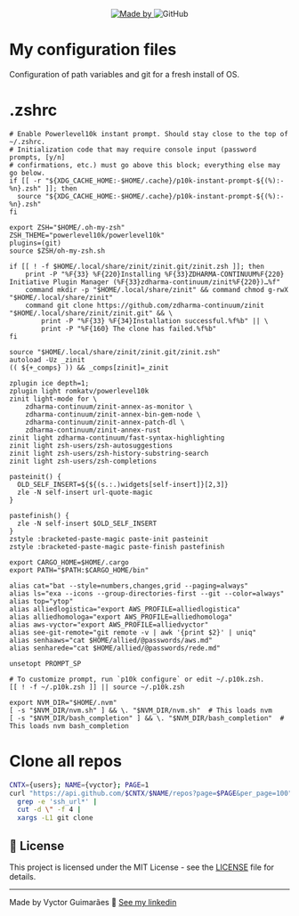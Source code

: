 <p align="center">
	<a href="https://www.linkedin.com/in/vyctorguimaraes/" target="_blank" rel="noopener noreferrer">
    <img alt="Made by" src="https://img.shields.io/badge/made%20by-vyctor%20guimarães-%23FF9000">
  </a>
 <img alt="GitHub" src="https://img.shields.io/github/license/EliasGcf/gobarber?color=%23FF9000">
</p>

# My configuration files

Configuration of path variables and git for a fresh install of OS.

# .zshrc

```
# Enable Powerlevel10k instant prompt. Should stay close to the top of ~/.zshrc.
# Initialization code that may require console input (password prompts, [y/n]
# confirmations, etc.) must go above this block; everything else may go below.
if [[ -r "${XDG_CACHE_HOME:-$HOME/.cache}/p10k-instant-prompt-${(%):-%n}.zsh" ]]; then
  source "${XDG_CACHE_HOME:-$HOME/.cache}/p10k-instant-prompt-${(%):-%n}.zsh"
fi

export ZSH="$HOME/.oh-my-zsh"
ZSH_THEME="powerlevel10k/powerlevel10k"
plugins=(git)
source $ZSH/oh-my-zsh.sh

if [[ ! -f $HOME/.local/share/zinit/zinit.git/zinit.zsh ]]; then
    print -P "%F{33} %F{220}Installing %F{33}ZDHARMA-CONTINUUM%F{220} Initiative Plugin Manager (%F{33}zdharma-continuum/zinit%F{220})…%f"
    command mkdir -p "$HOME/.local/share/zinit" && command chmod g-rwX "$HOME/.local/share/zinit"
    command git clone https://github.com/zdharma-continuum/zinit "$HOME/.local/share/zinit/zinit.git" && \
        print -P "%F{33} %F{34}Installation successful.%f%b" || \
        print -P "%F{160} The clone has failed.%f%b"
fi

source "$HOME/.local/share/zinit/zinit.git/zinit.zsh"
autoload -Uz _zinit
(( ${+_comps} )) && _comps[zinit]=_zinit

zplugin ice depth=1; 
zplugin light romkatv/powerlevel10k
zinit light-mode for \
    zdharma-continuum/zinit-annex-as-monitor \
    zdharma-continuum/zinit-annex-bin-gem-node \
    zdharma-continuum/zinit-annex-patch-dl \
    zdharma-continuum/zinit-annex-rust
zinit light zdharma-continuum/fast-syntax-highlighting
zinit light zsh-users/zsh-autosuggestions
zinit light zsh-users/zsh-history-substring-search
zinit light zsh-users/zsh-completions

pasteinit() {
  OLD_SELF_INSERT=${${(s.:.)widgets[self-insert]}[2,3]}
  zle -N self-insert url-quote-magic  
}

pastefinish() {
  zle -N self-insert $OLD_SELF_INSERT
}
zstyle :bracketed-paste-magic paste-init pasteinit
zstyle :bracketed-paste-magic paste-finish pastefinish

export CARGO_HOME=$HOME/.cargo
export PATH="$PATH:$CARGO_HOME/bin"

alias cat="bat --style=numbers,changes,grid --paging=always"
alias ls="exa --icons --group-directories-first --git --color=always"
alias top="ytop" 
alias alliedlogistica="export AWS_PROFILE=alliedlogistica"
alias alliedhomologa="export AWS_PROFILE=alliedhomologa"
alias aws-vyctor="export AWS_PROFILE=alliedvyctor"
alias see-git-remote="git remote -v | awk '{print $2}' | uniq"
alias senhaaws="cat $HOME/allied/@passwords/aws.md"
alias senharede="cat $HOME/allied/@passwords/rede.md"

unsetopt PROMPT_SP

# To customize prompt, run `p10k configure` or edit ~/.p10k.zsh.
[[ ! -f ~/.p10k.zsh ]] || source ~/.p10k.zsh

export NVM_DIR="$HOME/.nvm"
[ -s "$NVM_DIR/nvm.sh" ] && \. "$NVM_DIR/nvm.sh"  # This loads nvm
[ -s "$NVM_DIR/bash_completion" ] && \. "$NVM_DIR/bash_completion"  # This loads nvm bash_completion
```

# Clone all repos

```bash
CNTX={users}; NAME={vyctor}; PAGE=1
curl "https://api.github.com/$CNTX/$NAME/repos?page=$PAGE&per_page=100" |
  grep -e 'ssh_url*' |
  cut -d \" -f 4 |
  xargs -L1 git clone
```


## 📝 License

This project is licensed under the MIT License - see the [LICENSE](LICENSE) file for details.

---

Made by Vyctor Guimarães 👋 [See my linkedin](https://www.linkedin.com/in/vyctorguimaraes/)

```

```
